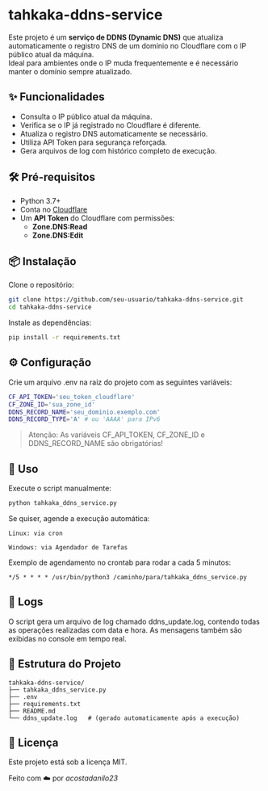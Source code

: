 # tahkaka-ddns-service

Este projeto é um **serviço de DDNS (Dynamic DNS)** que atualiza automaticamente o registro DNS de um domínio no Cloudflare com o IP público atual da máquina.  
Ideal para ambientes onde o IP muda frequentemente e é necessário manter o domínio sempre atualizado.

## ✨ Funcionalidades

- Consulta o IP público atual da máquina.
- Verifica se o IP já registrado no Cloudflare é diferente.
- Atualiza o registro DNS automaticamente se necessário.
- Utiliza API Token para segurança reforçada.
- Gera arquivos de log com histórico completo de execução.

## 🛠️ Pré-requisitos

- Python 3.7+
- Conta no [Cloudflare](https://www.cloudflare.com/)
- Um **API Token** do Cloudflare com permissões:
  - **Zone.DNS:Read**
  - **Zone.DNS:Edit**

## 📦 Instalação

Clone o repositório:

```bash
git clone https://github.com/seu-usuario/tahkaka-ddns-service.git
cd tahkaka-ddns-service
```

Instale as dependências:

```bash
pip install -r requirements.txt
```

## ⚙️ Configuração

Crie um arquivo .env na raiz do projeto com as seguintes variáveis:

```bash
CF_API_TOKEN='seu_token_cloudflare'
CF_ZONE_ID='sua_zone_id'
DDNS_RECORD_NAME='seu_dominio.exemplo.com'
DDNS_RECORD_TYPE='A' # ou 'AAAA' para IPv6
```

> Atenção: As variáveis CF_API_TOKEN, CF_ZONE_ID e DDNS_RECORD_NAME são obrigatórias!

## 🚀 Uso

Execute o script manualmente:

```bash
python tahkaka_ddns_service.py
```

Se quiser, agende a execução automática:

    Linux: via cron

    Windows: via Agendador de Tarefas

Exemplo de agendamento no crontab para rodar a cada 5 minutos:

```text
*/5 * * * * /usr/bin/python3 /caminho/para/tahkaka_ddns_service.py
```

## 🧩 Logs

O script gera um arquivo de log chamado ddns_update.log, contendo todas as operações realizadas com data e hora.
As mensagens também são exibidas no console em tempo real.

## 📁 Estrutura do Projeto

```text
tahkaka-ddns-service/
├── tahkaka_ddns_service.py
├── .env
├── requirements.txt
├── README.md
└── ddns_update.log   # (gerado automaticamente após a execução)
```

## 📝 Licença

Este projeto está sob a licença MIT.

Feito com ☁️ por *acostadanilo23*

